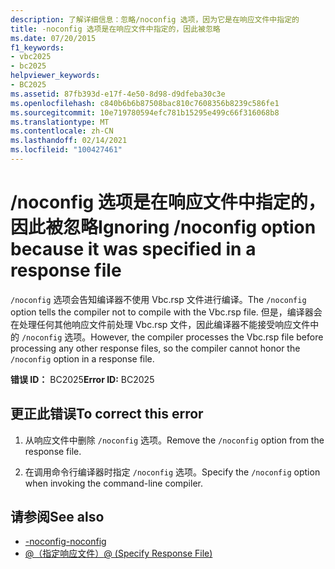 ```yaml
---
description: 了解详细信息：忽略/noconfig 选项，因为它是在响应文件中指定的
title: -noconfig 选项是在响应文件中指定的，因此被忽略
ms.date: 07/20/2015
f1_keywords:
- vbc2025
- bc2025
helpviewer_keywords:
- BC2025
ms.assetid: 87fb393d-e17f-4e50-8d98-d9dfeba30c3e
ms.openlocfilehash: c840b6b6b87508bac810c7608356b8239c586fe1
ms.sourcegitcommit: 10e719780594efc781b15295e499c66f316068b8
ms.translationtype: MT
ms.contentlocale: zh-CN
ms.lasthandoff: 02/14/2021
ms.locfileid: "100427461"
---
```

# <a name="ignoring-noconfig-option-because-it-was-specified-in-a-response-file"></a><span data-ttu-id="e8af5-103">/noconfig 选项是在响应文件中指定的，因此被忽略</span><span class="sxs-lookup"><span data-stu-id="e8af5-103">Ignoring /noconfig option because it was specified in a response file</span></span>

<span data-ttu-id="e8af5-104">`/noconfig` 选项会告知编译器不使用 Vbc.rsp 文件进行编译。</span><span class="sxs-lookup"><span data-stu-id="e8af5-104">The `/noconfig` option tells the compiler not to compile with the Vbc.rsp file.</span></span> <span data-ttu-id="e8af5-105">但是，编译器会在处理任何其他响应文件前处理 Vbc.rsp 文件，因此编译器不能接受响应文件中的 `/noconfig` 选项。</span><span class="sxs-lookup"><span data-stu-id="e8af5-105">However, the compiler processes the Vbc.rsp file before processing any other response files, so the compiler cannot honor the `/noconfig` option in a response file.</span></span>  
  
 <span data-ttu-id="e8af5-106">**错误 ID：** BC2025</span><span class="sxs-lookup"><span data-stu-id="e8af5-106">**Error ID:** BC2025</span></span>  
  
## <a name="to-correct-this-error"></a><span data-ttu-id="e8af5-107">更正此错误</span><span class="sxs-lookup"><span data-stu-id="e8af5-107">To correct this error</span></span>  
  
1. <span data-ttu-id="e8af5-108">从响应文件中删除 `/noconfig` 选项。</span><span class="sxs-lookup"><span data-stu-id="e8af5-108">Remove the `/noconfig` option from the response file.</span></span>  
  
2. <span data-ttu-id="e8af5-109">在调用命令行编译器时指定 `/noconfig` 选项。</span><span class="sxs-lookup"><span data-stu-id="e8af5-109">Specify the `/noconfig` option when invoking the command-line compiler.</span></span>  
  
## <a name="see-also"></a><span data-ttu-id="e8af5-110">请参阅</span><span class="sxs-lookup"><span data-stu-id="e8af5-110">See also</span></span>

- [<span data-ttu-id="e8af5-111">-noconfig</span><span class="sxs-lookup"><span data-stu-id="e8af5-111">-noconfig</span></span>](../reference/command-line-compiler/noconfig.md)
- [<span data-ttu-id="e8af5-112">@（指定响应文件）</span><span class="sxs-lookup"><span data-stu-id="e8af5-112">@ (Specify Response File)</span></span>](../reference/command-line-compiler/specify-response-file.md)
